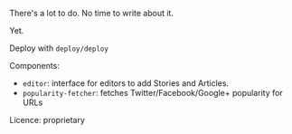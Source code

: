 There's a lot to do. No time to write about it.

Yet.

Deploy with `deploy/deploy`

Components:

* `editor`: interface for editors to add Stories and Articles.
* `popularity-fetcher`: fetches Twitter/Facebook/Google+ popularity for URLs

Licence: proprietary
